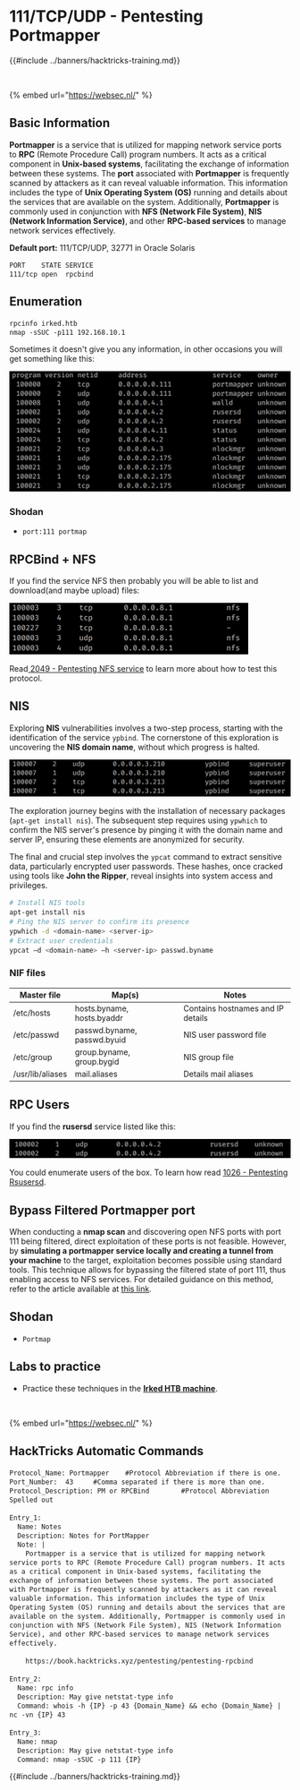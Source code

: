 # 111/TCP/UDP - Pentesting Portmapper

{{#include ../banners/hacktricks-training.md}}

<figure><img src="https://pentest.eu/RENDER_WebSec_10fps_21sec_9MB_29042024.gif" alt=""><figcaption></figcaption></figure>

{% embed url="https://websec.nl/" %}

## Basic Information

**Portmapper** is a service that is utilized for mapping network service ports to **RPC** (Remote Procedure Call) program numbers. It acts as a critical component in **Unix-based systems**, facilitating the exchange of information between these systems. The **port** associated with **Portmapper** is frequently scanned by attackers as it can reveal valuable information. This information includes the type of **Unix Operating System (OS)** running and details about the services that are available on the system. Additionally, **Portmapper** is commonly used in conjunction with **NFS (Network File System)**, **NIS (Network Information Service)**, and other **RPC-based services** to manage network services effectively.

**Default port:** 111/TCP/UDP, 32771 in Oracle Solaris

```
PORT    STATE SERVICE
111/tcp open  rpcbind
```

## Enumeration

```
rpcinfo irked.htb
nmap -sSUC -p111 192.168.10.1
```

Sometimes it doesn't give you any information, in other occasions you will get something like this:

![](<../images/image (553).png>)

### Shodan

- `port:111 portmap`

## RPCBind + NFS

If you find the service NFS then probably you will be able to list and download(and maybe upload) files:

![](<../images/image (872).png>)

Read[ 2049 - Pentesting NFS service](nfs-service-pentesting.md) to learn more about how to test this protocol.

## NIS

Exploring **NIS** vulnerabilities involves a two-step process, starting with the identification of the service `ypbind`. The cornerstone of this exploration is uncovering the **NIS domain name**, without which progress is halted.

![](<../images/image (859).png>)

The exploration journey begins with the installation of necessary packages (`apt-get install nis`). The subsequent step requires using `ypwhich` to confirm the NIS server's presence by pinging it with the domain name and server IP, ensuring these elements are anonymized for security.

The final and crucial step involves the `ypcat` command to extract sensitive data, particularly encrypted user passwords. These hashes, once cracked using tools like **John the Ripper**, reveal insights into system access and privileges.

```bash
# Install NIS tools
apt-get install nis
# Ping the NIS server to confirm its presence
ypwhich -d <domain-name> <server-ip>
# Extract user credentials
ypcat –d <domain-name> –h <server-ip> passwd.byname
```

### NIF files

| **Master file**  | **Map(s)**                  | **Notes**                         |
| ---------------- | --------------------------- | --------------------------------- |
| /etc/hosts       | hosts.byname, hosts.byaddr  | Contains hostnames and IP details |
| /etc/passwd      | passwd.byname, passwd.byuid | NIS user password file            |
| /etc/group       | group.byname, group.bygid   | NIS group file                    |
| /usr/lib/aliases | mail.aliases                | Details mail aliases              |

## RPC Users

If you find the **rusersd** service listed like this:

![](<../images/image (1041).png>)

You could enumerate users of the box. To learn how read [1026 - Pentesting Rsusersd](1026-pentesting-rusersd.md).

## Bypass Filtered Portmapper port

When conducting a **nmap scan** and discovering open NFS ports with port 111 being filtered, direct exploitation of these ports is not feasible. However, by **simulating a portmapper service locally and creating a tunnel from your machine** to the target, exploitation becomes possible using standard tools. This technique allows for bypassing the filtered state of port 111, thus enabling access to NFS services. For detailed guidance on this method, refer to the article available at [this link](https://medium.com/@sebnemK/how-to-bypass-filtered-portmapper-port-111-27cee52416bc).

## Shodan

- `Portmap`

## Labs to practice

- Practice these techniques in the [**Irked HTB machine**](https://app.hackthebox.com/machines/Irked).

<figure><img src="https://pentest.eu/RENDER_WebSec_10fps_21sec_9MB_29042024.gif" alt=""><figcaption></figcaption></figure>

{% embed url="https://websec.nl/" %}

## HackTricks Automatic Commands

```
Protocol_Name: Portmapper    #Protocol Abbreviation if there is one.
Port_Number:  43     #Comma separated if there is more than one.
Protocol_Description: PM or RPCBind        #Protocol Abbreviation Spelled out

Entry_1:
  Name: Notes
  Description: Notes for PortMapper
  Note: |
    Portmapper is a service that is utilized for mapping network service ports to RPC (Remote Procedure Call) program numbers. It acts as a critical component in Unix-based systems, facilitating the exchange of information between these systems. The port associated with Portmapper is frequently scanned by attackers as it can reveal valuable information. This information includes the type of Unix Operating System (OS) running and details about the services that are available on the system. Additionally, Portmapper is commonly used in conjunction with NFS (Network File System), NIS (Network Information Service), and other RPC-based services to manage network services effectively.

    https://book.hacktricks.xyz/pentesting/pentesting-rpcbind

Entry_2:
  Name: rpc info
  Description: May give netstat-type info
  Command: whois -h {IP} -p 43 {Domain_Name} && echo {Domain_Name} | nc -vn {IP} 43

Entry_3:
  Name: nmap
  Description: May give netstat-type info
  Command: nmap -sSUC -p 111 {IP}
```

{{#include ../banners/hacktricks-training.md}}

